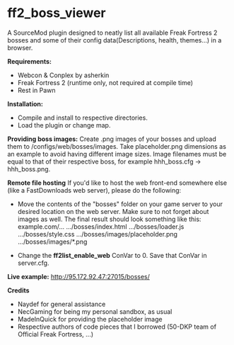 # ff2_boss_viewer
A SourceMod plugin designed to neatly list all available Freak Fortress 2 bosses and some of their config data(Descriptions, health, themes...)
in a browser.

**Requirements:**
- Webcon & Conplex by asherkin
- Freak Fortress 2 (runtime only, not required at compile time)
- Rest in Pawn

**Installation:**
- Compile and install to respective directories. 
- Load the plugin or change map.

**Providing boss images:**
Create .png images of your bosses and upload them to /configs/web/bosses/images.
Take placeholder.png dimensions as an example to avoid having different image sizes.
Image filenames must be equal to that of their respective boss, for example hhh_boss.cfg -> hhh_boss.png.

**Remote file hosting**
If you'd like to host the web front-end somewhere else (like a FastDownloads web server), please do the following:
- Move the contents of the "bosses" folder on your game server to your desired location on the web server.
    Make sure to not forget about images as well. The final result should look something like this:
    example.com/...
                .../bosses/index.html
                .../bosses/loader.js
                .../bosses/style.css
                .../bosses/images/placeholder.png
                .../bosses/images/*.png

- Change the **ff2list_enable_web** ConVar to 0. Save that ConVar in server.cfg.

**Live example:**
http://95.172.92.47:27015/bosses/

**Credits**
- Naydef for general assistance
- NecGaming for being my personal sandbox, as usual
- MadeInQuick for providing the placeholder image
- Respective authors of code pieces that I borrowed (50-DKP team of Official Freak Fortress, ...)
